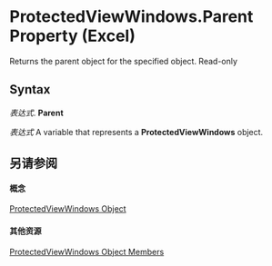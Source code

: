 
# ProtectedViewWindows.Parent Property (Excel)

Returns the parent object for the specified object. Read-only


## Syntax

 _表达式_. **Parent**

 _表达式_ A variable that represents a **ProtectedViewWindows** object.


## 另请参阅


#### 概念


[ProtectedViewWindows Object](c280b1c5-c605-6453-3604-3a409a8289d0.md)
#### 其他资源


[ProtectedViewWindows Object Members](http://msdn.microsoft.com/library/9db45984-87cc-2f62-c9aa-80a653f3a2d0%28Office.15%29.aspx)